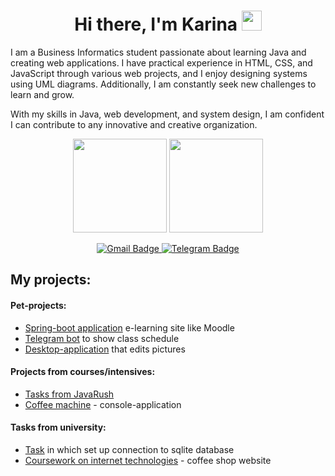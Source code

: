 <h1 align="center">Hi there, I'm Karina <img src="https://github.com/blackcater/blackcater/raw/main/images/Hi.gif" height="32"/></h1>

I am a Business Informatics student passionate about learning Java and creating web applications. I have practical experience in HTML, CSS, and JavaScript through various web projects, and I enjoy designing systems using UML diagrams. Additionally, I am constantly seek new challenges to learn and grow. 
  
With my skills in Java, web development, and system design, I am confident I can contribute to any innovative and creative organization.

<p align = 'center'>
  <a href="https://github-readme-stats.vercel.app/api?username=karaculya&show_icons=true&count_private=true"><img height=150 src="https://github-readme-stats.vercel.app/api?username=karaculya&show_icons=true&count_private=true" /></a>
  <a href="https://github.com/karaculya/github-readme-stats"><img height=150 src="https://github-readme-stats.vercel.app/api/top-langs/?username=karaculya&layout=compact"/>  </a>
</p>
<p align='center'>
    <a href="mailto:karin0akhmadullina@gmail.com">
    <img src="https://img.shields.io/badge/-Gmail-c14438?style=for-the-badge&logo=Gmail&logoColor=white" alt="Gmail Badge">
  </a>
  <a href="https://t.me/kryaccan">
    <img src="https://img.shields.io/badge/-telegram-0088cc?style=for-the-badge&logo=telegram&logoColor=white" alt="Telegram Badge">
  </a>
</p>

## My projects:
#### Pet-projects:  
- [Spring-boot application](https://github.com/karaculya/akhmad-courses) e-learning site like Moodle
- [Telegram bot](https://github.com/karaculya/telegram_bot) to show class schedule
- [Desktop-application](https://github.com/karaculya/ImageRedactor) that edits pictures
#### Projects from courses/intensives:
- [Tasks from JavaRush](https://github.com/karaculya/JavaRushTasks)
- [Coffee machine](https://github.com/karaculya/skillbox) - console-application
#### Tasks from university:
- [Task](https://github.com/karaculya/visual_db) in which set up connection to sqlite database
- [Coursework on internet technologies](https://github.com/karaculya/akhmadcoffee) - coffee shop website

<!--
**karaculya/karaculya** is a ✨ _special_ ✨ repository because its `README.md` (this file) appears on your GitHub profile.

Here are some ideas to get you started:

- 🔭 I’m currently working on ...
- 🌱 I’m currently learning ...
- 👯 I’m looking to collaborate on ...
- 🤔 I’m looking for help with ...
- 💬 Ask me about ...
- 📫 How to reach me: ...
- 😄 Pronouns: ...
- ⚡ Fun fact: ...
-->
